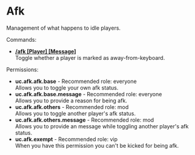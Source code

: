 Afk
====
Management of what happens to idle players.

Commands: <br>
* **[/afk \[Player\] \[Message\]](../commands/afk.md)**<br>Toggle whether a player is marked as away-from-keyboard.

Permissions: <br>
* **uc.afk.afk.base** - Recommended role: everyone<br>Allows you to toggle your own afk status.
* **uc.afk.afk.base.message** - Recommended role: everyone<br>Allows you to provide a reason for being afk.
* **uc.afk.afk.others** - Recommended role: mod<br>Allows you to toggle another player's afk status.
* **uc.afk.afk.others.message** - Recommended role: mod<br>Allows you to provide an message while toggling another player's afk status.
* **uc.afk.exempt** - Recommended role: vip<br>When you have this permission you can't be kicked for being afk.
